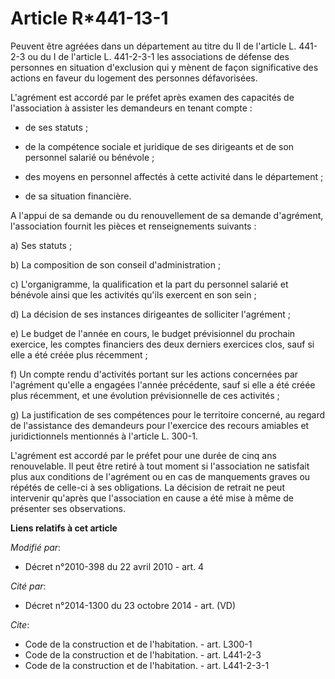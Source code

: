 # Article R*441-13-1

Peuvent être agréées dans un département au titre du II de l'article L. 441-2-3 ou du I de l'article L. 441-2-3-1 les
associations de défense des personnes en situation d'exclusion qui y mènent de façon significative des actions en faveur du
logement des personnes défavorisées.

L'agrément est accordé par le préfet après examen des capacités de l'association à assister les demandeurs en tenant compte :

- de ses statuts ;

- de la compétence sociale et juridique de ses dirigeants et de son personnel salarié ou bénévole ;

- des moyens en personnel affectés à cette activité dans le département ;

- de sa situation financière.

A l'appui de sa demande ou du renouvellement de sa demande d'agrément, l'association fournit les pièces et renseignements
suivants : 

a) Ses statuts ; 

b) La composition de son conseil d'administration ; 

c) L'organigramme, la qualification et la part du personnel salarié et bénévole ainsi que les activités qu'ils exercent en
son sein ; 

d) La décision de ses instances dirigeantes de solliciter l'agrément ; 

e) Le budget de l'année en cours, le budget prévisionnel du prochain exercice, les comptes financiers des deux derniers
exercices clos, sauf si elle a été créée plus récemment ; 

f) Un compte rendu d'activités portant sur les actions concernées par l'agrément qu'elle a engagées l'année précédente, sauf
si elle a été créée plus récemment, et une évolution prévisionnelle de ces activités ; 

g) La justification de ses compétences pour le territoire concerné, au regard de l'assistance des demandeurs pour l'exercice
des recours amiables et juridictionnels mentionnés à l'article L. 300-1.

L'agrément est accordé par le préfet pour une durée de cinq ans renouvelable. Il peut être retiré à tout moment si
l'association ne satisfait plus aux conditions de l'agrément ou en cas de manquements graves ou répétés de celle-ci à ses
obligations. La décision de retrait ne peut intervenir qu'après que l'association en cause a été mise à même de présenter ses
observations.

**Liens relatifs à cet article**

_Modifié par_:

  - Décret n°2010-398 du 22 avril 2010 - art. 4

_Cité par_:

  - Décret n°2014-1300 du 23 octobre 2014 - art. (VD)

_Cite_:

  - Code de la construction et de l'habitation. - art. L300-1
  - Code de la construction et de l'habitation. - art. L441-2-3
  - Code de la construction et de l'habitation. - art. L441-2-3-1
